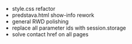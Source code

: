 - style.css refactor
- predstava.html show-info rework
- general RWD polishing
- replace all parameter ids with session.storage
- solve contact href on all pages